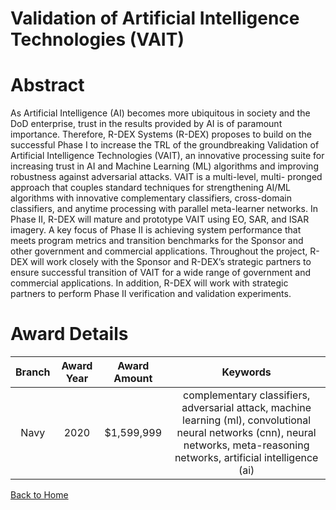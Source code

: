 
Validation of Artificial Intelligence Technologies (VAIT)
=========================================================

# Abstract


As Artificial Intelligence (AI) becomes more ubiquitous in society and the DoD enterprise, trust in the results provided by AI is of paramount importance. Therefore, R-DEX Systems (R-DEX) proposes to build on the successful Phase I to increase the TRL of the groundbreaking Validation of Artificial Intelligence Technologies (VAIT), an innovative processing suite for increasing trust in AI and Machine Learning (ML) algorithms and improving robustness against adversarial attacks. VAIT is a multi-level, multi- pronged approach that couples standard techniques for strengthening AI/ML algorithms with innovative complementary classifiers, cross-domain classifiers, and anytime processing with parallel meta-learner networks. In Phase II, R-DEX will mature and prototype VAIT using EO, SAR, and ISAR imagery. A key focus of Phase II is achieving system performance that meets program metrics and transition benchmarks for the Sponsor and other government and commercial applications. Throughout the project, R-DEX will work closely with the Sponsor and R-DEX’s strategic partners to ensure successful transition of VAIT for a wide range of government and commercial applications. In addition, R-DEX will work with strategic partners to perform Phase II verification and validation experiments.  

# Award Details

|Branch|Award Year|Award Amount|Keywords|
| :---: | :---: | :---: | :---: |
|Navy|2020|$1,599,999|complementary classifiers, adversarial attack, machine learning (ml), convolutional neural networks (cnn), neural networks, meta-reasoning networks, artificial intelligence (ai)|
  
  


[Back to Home](https://github.com/chrischow/dod_sbir_awards/JH/#2093)